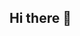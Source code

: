 ## Hi there 👋

<!--
**prakruthiprasad20/prakruthiprasad20** is a ✨ _special_ ✨ repository because its `README.md` (this file) appears on your GitHub profile.

Here are some ideas to get you started:

- 🔭 I’m currently working on ...HTML, CSS
- 🌱 I’m currently learning ...c++, Python

- 💬 Ask me about ...
- 📫 How to reach me: ...
- 😄 Pronouns: ...

-->

